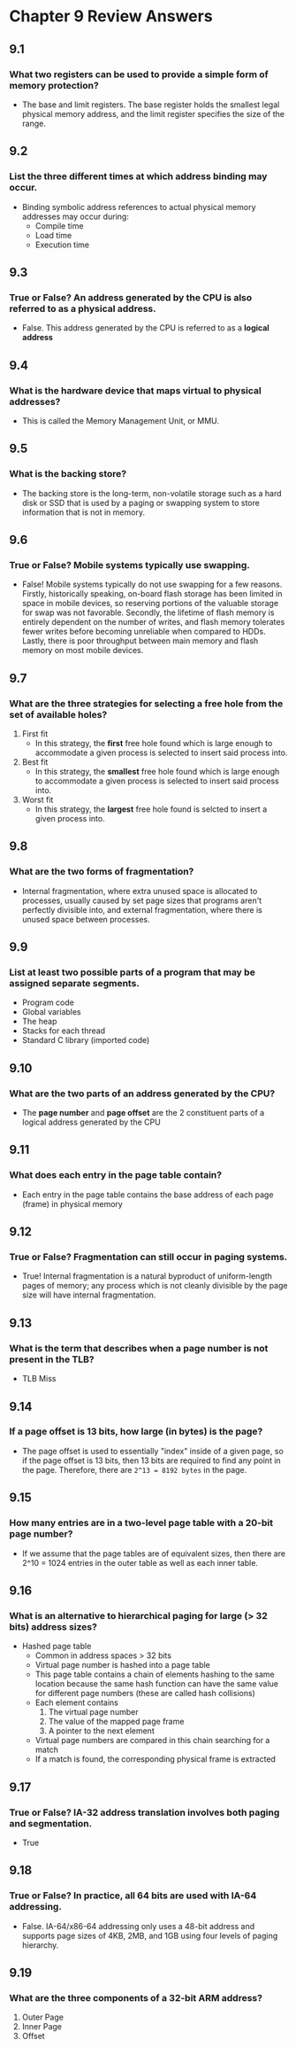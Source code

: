 # Chapter 9 Review Answers

## 9.1
### What two registers can be used to provide a simple form of memory protection?
- The base and limit registers. The base register holds the smallest legal physical memory address, and
the limit register specifies the size of the range.

## 9.2
### List the three different times at which address binding may occur.
- Binding symbolic address references to actual physical memory addresses may occur during:
    - Compile time
    - Load time
    - Execution time

## 9.3
### True or False? An address generated by the CPU is also referred to as a physical address.
- False. This address generated by the CPU is referred to as a **logical address**

## 9.4
### What is the hardware device that maps virtual to physical addresses?
- This is called the Memory Management Unit, or MMU.

## 9.5
### What is the backing store?
- The backing store is the long-term, non-volatile storage such as a hard disk or SSD that is used by a paging or swapping system to store information
that is not in memory.

## 9.6
### True or False? Mobile systems typically use swapping.
- False! Mobile systems typically do not use swapping for a few reasons. Firstly, historically speaking, on-board flash storage has been limited in space 
in mobile devices, so reserving portions of the valuable storage for swap was not favorable. Secondly, the lifetime of flash memory is entirely dependent on the number of writes, and flash memory tolerates fewer writes before becoming unreliable when compared to HDDs. Lastly, there is poor throughput between main memory and flash memory on most mobile devices.

## 9.7
### What are the three strategies for selecting a free hole from the set of available holes?
1. First fit
    - In this strategy, the **first** free hole found which is large enough to accommodate a given process is selected to insert said process into.
2. Best fit
    - In this strategy, the **smallest** free hole found which is large enough to accommodate a given process is selected to insert said process into.
3. Worst fit
    - In this strategy, the **largest** free hole found is selcted to insert a given process into.

## 9.8
### What are the two forms of fragmentation?
- Internal fragmentation, where extra unused space is allocated to processes, usually caused by set page sizes that programs aren't perfectly divisible into, 
and external fragmentation, where there is unused space between processes.

## 9.9
### List at least two possible parts of a program that may be assigned separate segments.
- Program code
- Global variables
- The heap
- Stacks for each thread
- Standard C library (imported code)

## 9.10
### What are the two parts of an address generated by the CPU?
- The **page number** and **page offset** are the 2 constituent parts of a logical address generated by the CPU

## 9.11
### What does each entry in the page table contain?
- Each entry in the page table contains the base address of each page (frame) in physical memory

## 9.12
### True or False? Fragmentation can still occur in paging systems.
- True! Internal fragmentation is a natural byproduct of uniform-length pages of memory; any process which is not cleanly divisible by the page size will have 
internal fragmentation.

## 9.13
### What is the term that describes when a page number is not present in the TLB?
- TLB Miss

## 9.14
### If a page offset is 13 bits, how large (in bytes) is the page?
- The page offset is used to essentially "index" inside of a given page, so if the page offset is 13 bits, then 13 bits are required to find any point
in the page. Therefore, there are ```2^13 = 8192 bytes``` in the page.

## 9.15
### How many entries are in a two-level page table with a 20-bit page number?
- If we assume that the page tables are of equivalent sizes, then there are 2^10 = 1024 entries in the outer table as well as each inner table.

## 9.16
### What is an alternative to hierarchical paging for large (> 32 bits) address sizes?
- Hashed page table
    - Common in address spaces > 32 bits
    - Virtual page number is hashed into a page table
    - This page table contains a chain of elements hashing to the same location because the same hash function can have the same value 
    for different page numbers (these are called hash collisions)
    - Each element contains
        1. The virtual page number
        2. The value of the mapped page frame
        3. A pointer to the next element
    - Virtual page numbers are compared in this chain searching for a match
    - If a match is found, the corresponding physical frame is extracted

## 9.17
### True or False? IA-32 address translation involves both paging and segmentation.
- True

## 9.18
### True or False? In practice, all 64 bits are used with IA-64 addressing.
- False. IA-64/x86-64 addressing only uses a 48-bit address and supports page sizes of 4KB, 2MB, and 1GB using four levels of paging hierarchy.

## 9.19
### What are the three components of a 32-bit ARM address?
1. Outer Page
2. Inner Page
3. Offset

